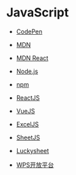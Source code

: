 # JavaScript


<div id = "首"></div>
<script src = "../js/首.js"></script>


* [CodePen](https://codepen.io/pen)


* [MDN](https://developer.mozilla.org/zh-CN/)
* [MDN React](https://developer.mozilla.org/zh-CN/docs/Learn/Tools_and_testing/Client-side_JavaScript_frameworks/React_getting_started)


* [Node.js](https://nodejs.org/zh-cn/docs/guides/)
* [npm](https://www.npmjs.com/)
* [ReactJS](https://zh-hans.reactjs.org/)
* [VueJS](https://v3.cn.vuejs.org/guide/introduction.html)


* [ExcelJS](https://github.com/exceljs/exceljs/blob/master/README_zh.md)
* [SheetJS](https://sheetjs.com/)
* [Luckysheet](https://mengshukeji.github.io/LuckysheetDocs/zh/guide/)
* [WPS开放平台](https://open.wps.cn/docs/client/wpsLoad)

